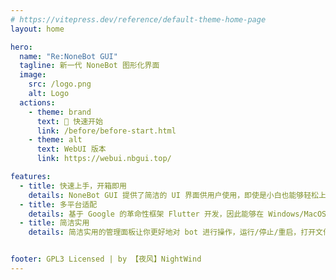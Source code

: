```yaml
---
# https://vitepress.dev/reference/default-theme-home-page
layout: home

hero:
  name: "Re:NoneBot GUI"
  tagline: 新一代 NoneBot 图形化界面
  image:
    src: /logo.png
    alt: Logo
  actions:
    - theme: brand
      text: 🎉 快速开始
      link: /before/before-start.html
    - theme: alt
      text: WebUI 版本
      link: https://webui.nbgui.top/

features:
  - title: 快速上手，开箱即用
    details: NoneBot GUI 提供了简洁的 UI 界面供用户使用，即使是小白也能够轻松上手，从安装到运行，一步到位
  - title: 多平台适配
    details: 基于 Google 的革命性框架 Flutter 开发，因此能够在 Windows/MacOS/Linux 上使用
  - title: 简洁实用
    details: 简洁实用的管理面板让你更好地对 bot 进行操作，运行/停止/重启，打开文件夹，仅需点击按钮即可搞定！


footer: GPL3 Licensed | by 【夜风】NightWind
---
```


